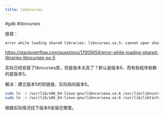 ```yaml
---
title: libncurses
---
```


#gdb #libncurses

报错：

```sh
error while loading shared libraries: libncurses.so.5: cannot open shared object file: No such file or directory
```

https://stackoverflow.com/questions/17005654/error-while-loading-shared-libraries-libncurses-so-5

实际已经安装了libncurses库，但是版本太高了？默认是版本6，而有些程序依赖的是版本5。

解决：建立版本5的软链接，实际指向版本6。

```sh
sudo ln -s /usr/lib/x86_64-linux-gnu/libncursesw.so.6 /usr/lib/libncurses.so.5
sudo ln -s /usr/lib/x86_64-linux-gnu/libncursesw.so.6 /usr/lib/libtinfo.so.5
```

根据实际情况找下版本6安装在哪里。